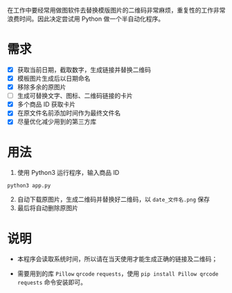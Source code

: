 在工作中要经常用做图软件去替换模版图片的二维码非常麻烦，重复性的工作非常浪费时间。因此决定尝试用 Python 做一个半自动化程序。

# 需求

- [x] 获取当前日期，截取数字，生成链接并替换二维码
- [x] 模板图片生成后以日期命名
- [x] 移除多余的原图片
- [ ] 生成可替换文字、图标、二维码链接的卡片
- [x] 多个商品 ID 获取卡片
- [x] 在原文件名前添加时间作为最终文件名
- [x] 尽量优化减少用到的第三方库

# 用法

1. 使用 Python3 运行程序，输入商品 ID

```shell
python3 app.py
```

2. 自动下载原图片，生成二维码并替换好二维码，以 `date_文件名.png` 保存
3. 最后将自动删除原图片

# 说明

- 本程序会读取系统时间，所以请在当天使用才能生成正确的链接及二维码；

- 需要用到的库 `Pillow` `qrcode` `requests`，使用 `pip install Pillow qrcode requests` 命令安装即可。

  

